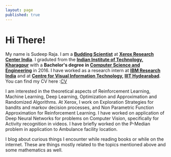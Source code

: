 ```yaml
---
layout: page
published: true
---
```


# Hi There!
My name is Sudeep Raja. I am a **[Budding Scientist](http://www.xrci.xerox.com/xerox-budding-scientists)** at **[Xerox Research Center India](http://www.xrci.xerox.com/)**. I graduted from the **[Indian Institute of Technology, Kharagpur](http://www.iitkgp.ac.in/)** with a **Bachelor's degree in [Computer Science and Engineering](http://cse.iitkgp.ac.in/)** in 2016. I have worked as a research intern at **[IBM Research India](http://www.research.ibm.com/labs/india/)** and at **[Centre for Visual Information Technology](https://cvit.iiit.ac.in/), [IIIT Hydearabad](https://www.iiit.ac.in/)**. 
You can find my CV here :[CV](http://sudeepraja.github.io/HQuick_cv.pdf)

I am interested in the theoretical aspects of  Reinforcement Learning, Machine Learning, Deep Learning, Optimization and Approximation and Randomized Algorithms. At Xerox, I work on Exploration Strategies for bandits and markov decision processes, and Non Parametric Function Approximation for Reinforcement Learning. I have worked on application of Deep Neural Networks for problems on Computer Vision, specifically for Activity recognition in videos. I have briefly worked on the P-Median problem in application to Ambulance facility location. 

I blog about curious things I encounter while reading books or while on the internet. These are things mostly related to the topics mentioned above and some mathematics as well.
